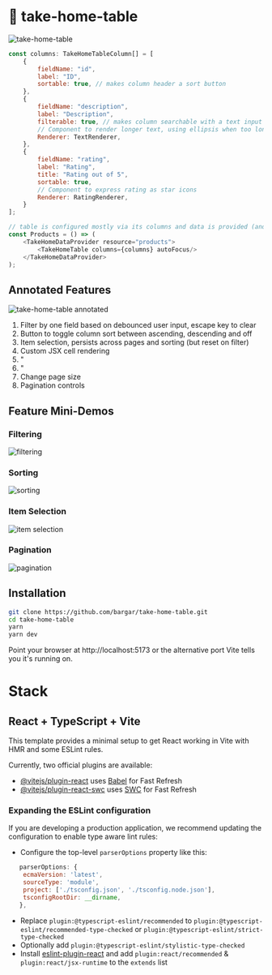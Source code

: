 # 🧮 take-home-table

![take-home-table](doc/take-home-table.png)

```javascript
const columns: TakeHomeTableColumn[] = [
    {
        fieldName: "id",
        label: "ID",
        sortable: true, // makes column header a sort button
    },
    {
        fieldName: "description",
        label: "Description",
        filterable: true, // makes column searchable with a text input above table
        // Component to render longer text, using ellipsis when too long and providing mouseover title.
        Renderer: TextRenderer,
    },
    {
        fieldName: "rating",
        label: "Rating",
        title: "Rating out of 5",
        sortable: true,
        // Component to express rating as star icons 
        Renderer: RatingRenderer,
    }
];

// table is configured mostly via its columns and data is provided (and state is managed) via a TakeHomeDataProvider
const Products = () => (
    <TakeHomeDataProvider resource="products">
        <TakeHomeTable columns={columns} autoFocus/>
    </TakeHomeDataProvider>
);
```

## Annotated Features

![take-home-table annotated](doc/take-home-table-annotated.png)

1. Filter by one field based on debounced user input, escape key to clear
2. Button to toggle column sort between ascending, descending and off
3. Item selection, persists across pages and sorting (but reset on filter)
4. Custom JSX cell rendering
5. "
6. "
7. Change page size
8. Pagination controls

## Feature Mini-Demos

### Filtering

![filtering](doc/filtering.gif)

### Sorting

![sorting](doc/sorting.gif)

### Item Selection

![item selection](doc/selection.gif)

### Pagination

![pagination](doc/pagination.gif)

## Installation



```bash
git clone https://github.com/bargar/take-home-table.git
cd take-home-table
yarn
yarn dev
```

Point your browser at http://localhost:5173 or the alternative port Vite tells you it's running on. 

# Stack

## React + TypeScript + Vite

This template provides a minimal setup to get React working in Vite with HMR and some ESLint rules.

Currently, two official plugins are available:

- [@vitejs/plugin-react](https://github.com/vitejs/vite-plugin-react/blob/main/packages/plugin-react/README.md) uses [Babel](https://babeljs.io/) for Fast Refresh
- [@vitejs/plugin-react-swc](https://github.com/vitejs/vite-plugin-react-swc) uses [SWC](https://swc.rs/) for Fast Refresh

### Expanding the ESLint configuration

If you are developing a production application, we recommend updating the configuration to enable type aware lint rules:

- Configure the top-level `parserOptions` property like this:

```js
   parserOptions: {
    ecmaVersion: 'latest',
    sourceType: 'module',
    project: ['./tsconfig.json', './tsconfig.node.json'],
    tsconfigRootDir: __dirname,
   },
```

- Replace `plugin:@typescript-eslint/recommended` to `plugin:@typescript-eslint/recommended-type-checked` or `plugin:@typescript-eslint/strict-type-checked`
- Optionally add `plugin:@typescript-eslint/stylistic-type-checked`
- Install [eslint-plugin-react](https://github.com/jsx-eslint/eslint-plugin-react) and add `plugin:react/recommended` & `plugin:react/jsx-runtime` to the `extends` list
